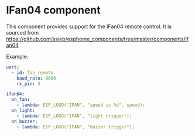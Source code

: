 # IFan04 component

This component provides support for the IFan04 remote control.
It is sourced from https://github.com/ssieb/esphome_components/tree/master/components/ifan04

Example:
```yaml
uart:
  - id: fan_remote
    baud_rate: 9600
    rx_pin: 3

ifan04:
  on_fan:
    - lambda: ESP_LOGD("IFAN", "speed is %d", speed);
  on_light:
    - lambda: ESP_LOGD("IFAN", "light trigger");
  on_buzzer:
    - lambda: ESP_LOGD("IFAN", "buzzer trigger");
```

